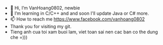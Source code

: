 - 👋 Hi, I’m VanHoang0802, newbie
- 👀 I’m learning in C/C++ and and soon I'll update Java or C# more.
- 📫 How to reach me https://www.facebook.com/vanhoang0802
- Thank you for visiting my git. 
- Tieng anh cua toi xam buoi lam, viet toan sai nen cac ban co the dung che =)))

<!---
HoangVan2002/HoangVan2002 is a ✨ special ✨ repository because its `README.md` (this file) appears on your GitHub profile.
You can click the Preview link to take a look at your changes.
--->
